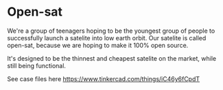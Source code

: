 # Open-sat
We're a group of teenagers hoping to be the youngest group of people to successfully launch a satelite into low earth orbit. Our satelite is called open-sat, because we are hoping to make it 100% open source.

It's designed to be the thinnest and cheapest satelite on the market, while still being functional.

See case files here https://www.tinkercad.com/things/iC46y6fCpdT

